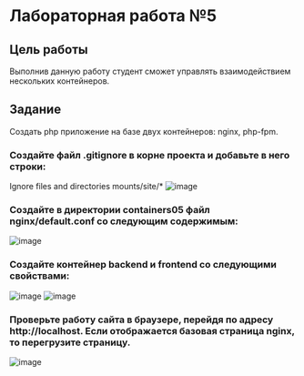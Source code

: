 # Лабораторная работа №5
## Цель работы
Выполнив данную работу студент сможет управлять взаимодействием нескольких контейнеров.
## Задание
Создать php приложение на базе двух контейнеров: nginx, php-fpm.
### Создайте файл .gitignore в корне проекта и добавьте в него строки:
Ignore files and directories
mounts/site/*
![image](https://github.com/Iulia1511/containers05/assets/159126852/02e211da-dc00-4d2f-a34f-35eba1e5f90a)
### Создайте в директории containers05 файл nginx/default.conf со следующим содержимым:
![image](https://github.com/Iulia1511/containers05/assets/159126852/e25b28c1-73d0-42ee-83d8-b5a9d4eaf7b6)
### Создайте контейнер backend и frontend со следующими свойствами:
![image](https://github.com/Iulia1511/containers05/assets/159126852/5dfce28a-a5cf-4f6c-84d8-4fd425b282b3)
![image](https://github.com/Iulia1511/containers05/assets/159126852/df485db7-f3f5-43e5-92d0-de92ebe0ee25)
### Проверьте работу сайта в браузере, перейдя по адресу http://localhost. Если отображается базовая страница nginx, то перегрузите страницу.
![image](https://github.com/Iulia1511/containers05/assets/159126852/2a012b09-dea2-40d3-8f80-7c7284bd75ce)




